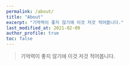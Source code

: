 ```yaml
---
permalink: /about/
title: "About"
excerpt: "기억력이 좋지 않기에 이것 저것 적어봅니다."
last_modified_at: 2021-02-09
author_profile: true
toc: false
---
```


>기억력이 좋지 않기에 이것 저것 적어봅니다.